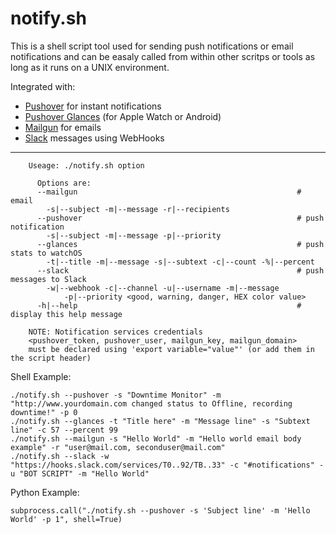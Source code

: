 # notify.sh

This is a shell script tool used for sending push notifications or email notifications and can be easaly called from within other scritps or tools as long as it runs on a UNIX environment.

Integrated with:
 * [Pushover](https://pushover.net) for instant notifications
 * [Pushover Glances](https://pushover.net/api/glances) (for Apple Watch or Android)
 * [Mailgun](https://www.mailgun.com) for emails
 * [Slack](https://slack.com) messages using WebHooks

 ---


		Useage: ./notify.sh option

		  Options are:
		  --mailgun                                                 # email
		    -s|--subject -m|--message -r|--recipients
		  --pushover                                                # push notification
		    -s|--subject -m|--message -p|--priority
		  --glances                                                 # push stats to watchOS
		    -t|--title -m|--message -s|--subtext -c|--count -%|--percent
		  --slack                                                   # push messages to Slack
		    -w|--webhook -c|--channel -u|--username -m|--message
				-p|--priority <good, warning, danger, HEX color value>
		  -h|--help                                                 # display this help message

		NOTE: Notification services credentials
		<pushover_token, pushover_user, mailgun_key, mailgun_domain>
		must be declared using 'export variable="value"' (or add them in the script header)

Shell Example:

	./notify.sh --pushover -s "Downtime Monitor" -m "http://www.yourdomain.com changed status to Offline, recording downtime!" -p 0
	./notify.sh --glances -t "Title here" -m "Message line" -s "Subtext line" -c 57 --percent 99
	./notify.sh --mailgun -s "Hello World" -m "Hello world email body example" -r "user@mail.com, seconduser@mail.com"
	./notify.sh --slack -w "https://hooks.slack.com/services/T0..92/TB..33" -c "#notifications" -u "BOT SCRIPT" -m "Hello World"

Python Example:

	subprocess.call("./notify.sh --pushover -s 'Subject line' -m 'Hello World' -p 1", shell=True)
